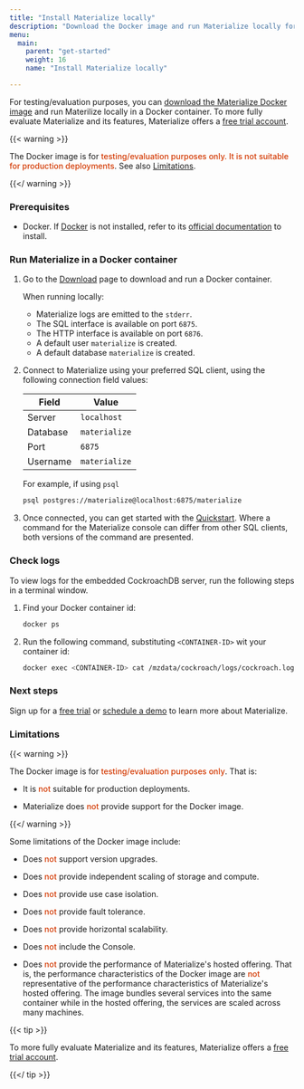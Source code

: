 ```yaml
---
title: "Install Materialize locally"
description: "Download the Docker image and run Materialize locally for evaluation"
menu:
  main:
    parent: "get-started"
    weight: 16
    name: "Install Materialize locally"

---
```


For testing/evaluation purposes, you can [download the Materialize Docker
image](https://materialize.com/download/?utm_campaign=General&utm_source=documentation)
and run Materilize locally in a Docker container. To more fully evaluate
Materialize and its features, Materialize offers a [free trial
account](https://materialize.com/register/?utm_campaign=General&utm_source=documentation).


{{< warning >}}

The Docker image is for <redb> testing/evaluation purposes only. It is not
suitable for production deployments</redb>.  See also [Limitations](#limitations).

{{</ warning >}}

### Prerequisites

- Docker. If [Docker](https://www.docker.com/) is not installed, refer to its
[official documentation](https://docs.docker.com/get-docker/) to install.

### Run Materialize in a Docker container

1. Go to the
   [Download](https://materialize.com/download/?utm_campaign=General&utm_source=documentation)
   page to download and run a Docker container.

   When running locally:

   - Materialize logs are emitted to the `stderr`.
   - The SQL interface is available on port `6875`.
   - The HTTP interface is available on port `6876`.
   - A default user `materialize` is created.
   - A default database `materialize` is created.

1. Connect to Materialize using your preferred SQL client, using the following
   connection field values:

   | Field    | Value         |
   |----------|---------------|
   | Server   | `localhost`   |
   | Database | `materialize` |
   | Port     | `6875`        |
   | Username | `materialize` |

   For example, if using `psql`

   ```sh
   psql postgres://materialize@localhost:6875/materialize
   ```

1. Once connected, you can get started with the
   [Quickstart](/get-started/quickstart). Where a command for the Materialize
   console can differ from other SQL clients, both versions of the command are
   presented.

### Check logs

To view logs for the embedded CockroachDB server, run the following steps in a
terminal window.

1. Find your Docker container id:

   ```sh
   docker ps
   ```

2. Run the following command, substituting `<CONTAINER-ID>` wit your container
   id:

   ```sh
   docker exec <CONTAINER-ID> cat /mzdata/cockroach/logs/cockroach.log
   ```

### Next steps

Sign up for a [free
trial](https://materialize.com/register/?utm_campaign=General&utm_source=documentation)
or [schedule a demo](https://materialize.com/demo/?utm_campaign=General&utm_source=documentation) to learn more about Materialize.

### Limitations

{{< warning >}}

The Docker image is for <redb> testing/evaluation purposes only</redb>.  That is:

- It is <redb>not</redb> suitable for production deployments.

- Materialize does <redb>not</redb> provide support for the Docker image.

{{</ warning >}}

Some limitations of the Docker image include:

- Does <redb>not</redb> support version upgrades.

- Does <redb>not</redb> provide independent scaling of storage and compute.

- Does <redb>not</redb> provide use case isolation.

- Does <redb>not</redb> provide fault tolerance.

- Does <redb>not</redb> provide horizontal scalability.

- Does <redb>not</redb> include the Console.

- Does <redb>not</redb> provide the performance of Materialize's hosted
  offering. That is, the performance characteristics of the Docker image are
  <redb>not</redb> representative of the performance characteristics of
  Materialize's hosted offering. The image bundles several services into the
  same container while in the hosted offering, the services are scaled across
  many machines.

{{< tip >}}

To more fully evaluate Materialize and its features, Materialize offers a [free
trial
account](https://materialize.com/register/?utm_campaign=General&utm_source=documentation).

{{</ tip >}}

<style>
red { color: #d33902 }
redb { color: #d33902; font-weight: 500; }
</style>
